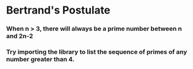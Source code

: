 # Bertrand's Postulate
 
### When n > 3, there will always be a prime number between n and 2n-2

### Try importing the library to list the sequence of primes of any number greater than 4.
